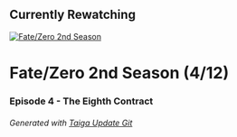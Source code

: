 ﻿
## Currently Rewatching

[![Fate/Zero 2nd Season](https://s4.anilist.co/file/anilistcdn/media/anime/cover/medium/nx11741-Twb6iJx77FFV.jpg)](https://anilist.co/anime/11741)

# Fate/Zero 2nd Season (4/12)

### Episode 4 - The Eighth Contract

###### *Generated with [Taiga Update Git](https://github.com/nike4613/taiga-update-git)*